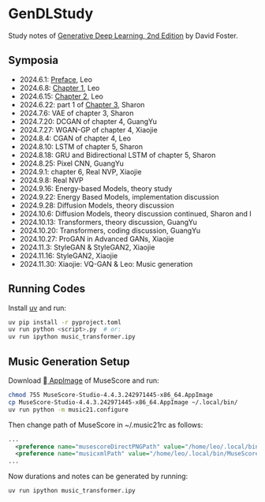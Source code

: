 # GenDLStudy

Study notes of
[Generative Deep Learning, 2nd Edition](https://www.oreilly.com/library/view/generative-deep-learning/9781098134174/)
by David Foster.

## Symposia

* 2024.6.1: [Preface](Preface.md), Leo
* 2024.6.8: [Chapter 1](Chapter1.md), Leo
* 2024.6.15: [Chapter 2](Chapter2.md), Leo
* 2024.6.22: part 1 of [Chapter 3](Chapter3.md), Sharon
* 2024.7.6: VAE of chapter 3, Sharon
* 2024.7.20: DCGAN of chapter 4, GuangYu
* 2024.7.27: WGAN-GP of chapter 4, Xiaojie
* 2024.8.4: CGAN of chapter 4, Leo
* 2024.8.10: LSTM of chapter 5, Sharon
* 2024.8.18: GRU and Bidirectional LSTM of chapter 5, Sharon
* 2024.8.25: Pixel CNN, GuangYu
* 2024.9.1: chapter 6, Real NVP, Xiaojie
* 2024.9.8: Real NVP
* 2024.9.16: Energy-based Models, theory study
* 2024.9.22: Energy Based Models, implementation discussion
* 2024.9.28: Diffusion Models, theory discussion
* 2024.10.6: Diffusion Models, theory discussion continued, Sharon and I
* 2024.10.13: Transformers, theory discussion, GuangYu
* 2024.10.20: Transformers, coding discussion, GuangYu
* 2024.10.27: ProGAN in Advanced GANs, Xiaojie
* 2024.11.3: StyleGAN & StyleGAN2, Xiaojie
* 2024.11.16: StyleGAN2, Xiaojie
* 2024.11.30: Xiaojie: VQ-GAN & Leo: Music generation

## Running Codes

Install [uv](https://github.com/astral-sh/uv) and run:
```sh
uv pip install -r pyproject.toml
uv run python <script>.py  # or:
uv run ipython music_transformer.ipy
```

## Music Generation Setup

Download [󰌷 AppImage](https://musescore.org/en/download/musescore-x86_64.AppImage)
of MuseScore and run:
```sh
chmod 755 MuseScore-Studio-4.4.3.242971445-x86_64.AppImage
cp MuseScore-Studio-4.4.3.242971445-x86_64.AppImage ~/.local/bin/
uv run python -m music21.configure
```

Then change path of MuseScore in ~/.music21rc as follows:
```xml
...
  <preference name="musescoreDirectPNGPath" value="/home/leo/.local/bin/MuseScore-Studio-4.4.3.242971445-x86_64.AppImage" />
  <preference name="musicxmlPath" value="/home/leo/.local/bin/MuseScore-Studio-4.4.3.242971445-x86_64.AppImage" />
...
```

Now durations and notes can be generated by running:
```sh
uv run ipython music_transformer.ipy
```
